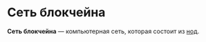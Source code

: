 # Сеть блокчейна

**Сеть блокчейна** — компьютерная сеть, которая состоит из [нод](/ru/blockchain/node).
